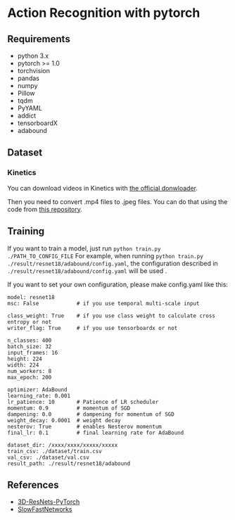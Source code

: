 # Action Recognition with pytorch

## Requirements
* python 3.x
* pytorch >= 1.0
* torchvision
* pandas
* numpy
* Pillow
* tqdm
* PyYAML
* addict
* tensorboardX
* adabound

## Dataset
### Kinetics

You can download videos in Kinetics with [the official donwloader](https://github.com/activitynet/ActivityNet/tree/master/Crawler/Kinetics).

Then you need to convert .mp4 files to .jpeg files.
You can do that using the code from [this repository](https://github.com/kenshohara/3D-ResNets-PyTorch/tree/work).

## Training
If you want to train a model, just run `python train.py ./PATH_TO_CONFIG_FILE`
For example, when running `python train.py ./result/resnet18/adabound/config.yaml`,
the configuration described in `./result/resnet18/adabound/config.yaml` will be used .

If you want to set your own configuration, please make config.yaml like this:
```
model: resnet18
msc: False            # if you use temporal multi-scale input

class_weight: True    # if you use class weight to calculate cross entropy or not
writer_flag: True     # if you use tensorboardx or not

n_classes: 400
batch_size: 32
input_frames: 16
height: 224
width: 224
num_workers: 8
max_epoch: 200

optimizer: AdaBound
learning_rate: 0.001
lr_patience: 10       # Patience of LR scheduler
momentum: 0.9         # momentum of SGD
dampening: 0.0        # dampening for momentum of SGD
weight_decay: 0.0001  # weight decay
nesterov: True        # enables Nesterov momentum
final_lr: 0.1         # final learning rate for AdaBound

dataset_dir: /xxxx/xxxx/xxxxx/xxxxx
train_csv: ./dataset/train.csv
val_csv: ./dataset/val.csv
result_path: ./result/resnet18/adabound
```

## References
* [3D-ResNets-PyTorch](https://github.com/kenshohara/3D-ResNets-PyTorch)
* [SlowFastNetworks](https://github.com/r1ch88/SlowFastNetworks)

